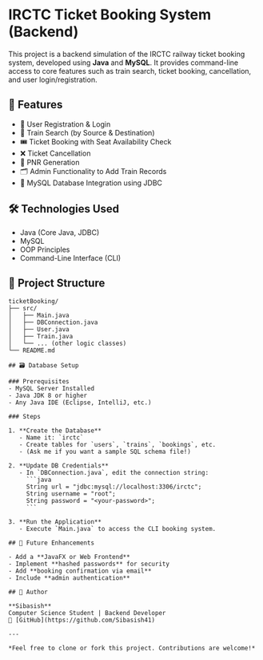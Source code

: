 # IRCTC Ticket Booking System (Backend)

This project is a backend simulation of the IRCTC railway ticket booking system, developed using **Java** and **MySQL**. It provides command-line access to core features such as train search, ticket booking, cancellation, and user login/registration.

## 🔧 Features

- 👤 User Registration & Login
- 🚆 Train Search (by Source & Destination)
- 🎟️ Ticket Booking with Seat Availability Check
- ❌ Ticket Cancellation
- 📄 PNR Generation
- 🗂️ Admin Functionality to Add Train Records
- 💾 MySQL Database Integration using JDBC

## 🛠️ Technologies Used

- Java (Core Java, JDBC)
- MySQL
- OOP Principles
- Command-Line Interface (CLI)

## 📂 Project Structure

```text
ticketBooking/
├── src/
│   ├── Main.java
│   ├── DBConnection.java
│   ├── User.java
│   ├── Train.java
│   └── ... (other logic classes)
└── README.md

## 🗃️ Database Setup

### Prerequisites
- MySQL Server Installed
- Java JDK 8 or higher
- Any Java IDE (Eclipse, IntelliJ, etc.)

### Steps

1. **Create the Database**
   - Name it: `irctc`
   - Create tables for `users`, `trains`, `bookings`, etc.
   - (Ask me if you want a sample SQL schema file!)

2. **Update DB Credentials**
   - In `DBConnection.java`, edit the connection string:
     ```java
     String url = "jdbc:mysql://localhost:3306/irctc";
     String username = "root";
     String password = "<your-password>";
     ```

3. **Run the Application**
   - Execute `Main.java` to access the CLI booking system.

## 🚀 Future Enhancements

- Add a **JavaFX or Web Frontend**
- Implement **hashed passwords** for security
- Add **booking confirmation via email**
- Include **admin authentication**

## 👤 Author

**Sibasish**  
Computer Science Student | Backend Developer  
🔗 [GitHub](https://github.com/Sibasish41)

---

*Feel free to clone or fork this project. Contributions are welcome!*

